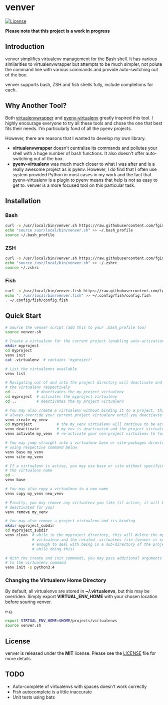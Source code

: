 # venver

[![License](https://img.shields.io/badge/license-MIT-blue.svg)](https://github.com/fgimian/venver/blob/master/LICENSE)

**Please note that this project is a work in progress**

## Introduction

venver simplifies virtualenv management for the Bash shell.  It has various
similarities to virtualenvwrapper but attempts to be much simpler, not polute
the command line with various commands and provide auto-switching out of the
box.

venver supports bash, ZSH and fish shells fully, include completions for each.

## Why Another Tool?

Both [virtualenvwrapper](https://bitbucket.org/dhellmann/virtualenvwrapper) and
[pyenv-virtualenv](https://github.com/yyuu/pyenv-virtualenv) greatly inspired
this tool.  I highly encourage everyone to try all these tools and chose the one
that best fits their needs.  I'm particularly fond of all the pyenv projects.

However, there are reasons that I wanted to develop my own library.

* **virtualenvwrapper** doesn't centralise its commands and pollutes your
  shell with a huge number of bash functions.  It also doesn't offer auto-
  switching out of the box.
* **pyenv-virtualenv** was much much closer to what I was after and is a really
  awesome project as is pyenv.  However, I do find that I often use system
  provided Python in most cases in my work and the fact that pyenv-virtualenv
  is a plugin to pyenv means that help is not as easy to get to.  venver is a
  more focused tool on this particular task.

## Installation

### Bash

```bash
curl -o /usr/local/bin/venver.sh https://raw.githubusercontent.com/fgimian/venver/master/venver.sh
echo "source /usr/local/bin/venver.sh" >> ~/.bash_profile
source ~/.bash_profile
```

### ZSH

```bash
curl -o /usr/local/bin/venver.sh https://raw.githubusercontent.com/fgimian/venver/master/venver.sh
echo "source /usr/local/bin/venver.sh" >> ~/.zshrc
source ~/.zshrc
```

### Fish

```bash
curl -o /usr/local/bin/venver.fish https://raw.githubusercontent.com/fgimian/venver/master/venver.fish
echo ". /usr/local/bin/venver.fish" >> ~/.config/fish/config.fish
. ~/.config/fish/config.fish
```

## Quick Start

```bash
# Source the venver script (add this to your .bash_profile too)
source venver.sh

# Create a virtualenv for the current project (enabling auto-activation)
mkdir myproject
cd myproject
venv init
cat .virtualenv  # contains 'myproject'

# List the virtualenvs available
venv list

# Navigating out of and into the project directory will deactivate and activate
# the virtualenv respectively
cd ..         # deactivates the my project virtualenv
cd myproject  # activates the myproject virtualenv
cd ..         # deactivates the my project virtualenv

# You may also create a virtualenv without binding it to a project, this will
# always override your current project virtualenv until you deactiavte it
venv create my_venv
cd myproject           # the my_venv virtualenv will continue to be activated
venv deactivate        # my_env is deactivated and the project virtualenv is activated
venv activate my_venv  # re-activate your non-project virtualenv to force override again

# You may jump straight into a virtualenv base or site-packages directory
# using respective command below
venv base my_venv
venv site my_venv

# If a virtualenv is active, you may use base or site without specifying
# the virtualenv name
cd -
venv base

# You may also copy a virtualenv to a new name
venv copy my_venv new_venv

# Finally, you may remove any virtualenv you like (if active, it will be
# deactivated for you)
venv remove my_venv

# You may also remove a project virtualenv and its binding
mkdir myproject_subdir
cd myproject_subdir
venv clean  # while in the myproject directory, this will delete the myproject
            # virtualenv and the related .virtualenv file (venver is smart
            # enough to deal with being in a sub-directory of the project
            # while doing this)

# With the create and init commands, you may pass additional arguments
# to the virtualenv command
venv init -p python3.4
```

### Changing the Virtualenv Home Directory

By default, all virtualenvs are stored in **~/.virtualenvs**, but this may be
overriden.  Simply export **VIRTUAL_ENV_HOME** with your chosen location before
souring venver.

e.g.

```bash
export VIRTUAL_ENV_HOME=$HOME/projects/virtualenvs
source venver.sh
```

## License

venver is released under the **MIT** license. Please see the
[LICENSE](https://github.com/fgimian/venver/blob/master/LICENSE)
file for more details.

## TODO

* Auto-complete of virtualenvs with spaces doesn't work correctly
* Fish autocomplete is a little inaccurate
* Unit tests using bats
